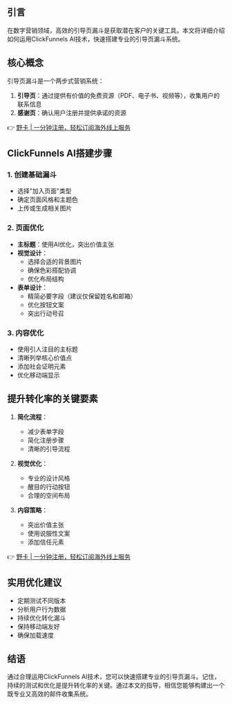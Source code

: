 ## **引言**

在数字营销领域，高效的引导页漏斗是获取潜在客户的关键工具。本文将详细介绍如何运用ClickFunnels AI技术，快速搭建专业的引导页漏斗系统。

## **核心概念**

引导页漏斗是一个两步式营销系统：
1. **引导页**：通过提供有价值的免费资源（PDF、电子书、视频等），收集用户的联系信息
2. **感谢页**：确认用户注册并提供承诺的资源

👉 [野卡 | 一分钟注册，轻松订阅海外线上服务](https://bit.ly/bewildcard)

## **ClickFunnels AI搭建步骤**

### **1. 创建基础漏斗**
- 选择"加入页面"类型
- 确定页面风格和主题色
- 上传或生成相关图片

### **2. 页面优化**
- **主标题**：使用AI优化，突出价值主张
- **视觉设计**：
  - 选择合适的背景图片
  - 确保色彩搭配协调
  - 优化布局结构
- **表单设计**：
  - 精简必要字段（建议仅保留姓名和邮箱）
  - 优化按钮文案
  - 突出行动号召

### **3. 内容优化**
- 使用引人注目的主标题
- 清晰列举核心价值点
- 添加社会证明元素
- 优化移动端显示

## **提升转化率的关键要素**

1. **简化流程**：
   - 减少表单字段
   - 简化注册步骤
   - 清晰的引导流程

2. **视觉优化**：
   - 专业的设计风格
   - 醒目的行动按钮
   - 合理的空间布局

3. **内容策略**：
   - 突出价值主张
   - 使用说服性文案
   - 添加信任元素

👉 [野卡 | 一分钟注册，轻松订阅海外线上服务](https://bit.ly/bewildcard)

## **实用优化建议**

- 定期测试不同版本
- 分析用户行为数据
- 持续优化转化漏斗
- 保持移动端友好
- 确保加载速度

## **结语**

通过合理运用ClickFunnels AI技术，您可以快速搭建专业的引导页漏斗。记住，持续的测试和优化是提升转化率的关键。通过本文的指导，相信您能够构建出一个既专业又高效的邮件收集系统。